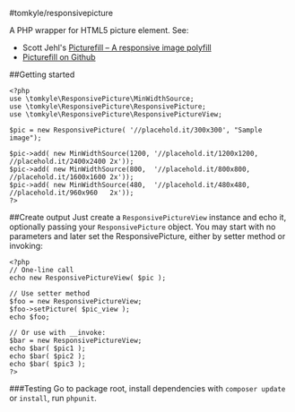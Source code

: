 #tomkyle/responsivepicture


A PHP wrapper for HTML5 picture element. See:

- Scott Jehl's [Picturefill – A responsive image polyfill](http://scottjehl.github.io/picturefill/)
- [Picturefill on Github](https://github.com/scottjehl/picturefill)




##Getting started

    <?php
    use \tomkyle\ResponsivePicture\MinWidthSource;
    use \tomkyle\ResponsivePicture\ResponsivePicture;
    use \tomkyle\ResponsivePicture\ResponsivePictureView;

    $pic = new ResponsivePicture( '//placehold.it/300x300', "Sample image");
    
    $pic->add( new MinWidthSource(1200, '//placehold.it/1200x1200, //placehold.it/2400x2400 2x'));
    $pic->add( new MinWidthSource(800,  '//placehold.it/800x800,   //placehold.it/1600x1600 2x'));
    $pic->add( new MinWidthSource(480,  '//placehold.it/480x480,   //placehold.it/960x960   2x'));
    ?>
    
    
##Create output
Just create a `ResponsivePictureView` instance and echo it, optionally passing your `ResponsivePicture` object.
You may start with no parameters and later set the ResponsivePicture, either by setter method or invoking:

    <?php
    // One-line call
    echo new ResponsivePictureView( $pic );
	
	// Use setter method
	$foo = new ResponsivePictureView;
	$foo->setPicture( $pic_view );
	echo $foo;
	
	// Or use with __invoke:
    $bar = new ResponsivePictureView;
    echo $bar( $pic1 );
    echo $bar( $pic2 );    
    echo $bar( $pic3 );    
	?>
	
###Testing
Go to package root, install dependencies with `composer update` or `install`, run `phpunit`.

